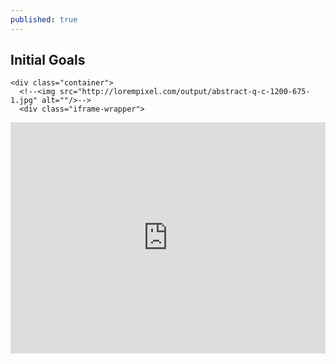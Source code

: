 ```yaml
---
published: true
---
```

## Initial Goals
    <div class="container">
      <!--<img src="http://lorempixel.com/output/abstract-q-c-1200-675-1.jpg" alt=""/>-->
      <div class="iframe-wrapper">
<iframe src="https://webrates.truefx.com/rates/webWidget/trfxhp.jsp?l=n&amp;t=250" width="100%" height="370" scrolling="no" frameborder="0" padding="0" margin="0"> </iframe>
      </div>
    </div>